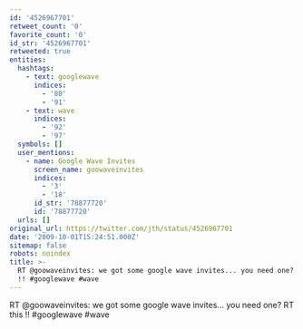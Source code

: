 ```yaml
---
id: '4526967701'
retweet_count: '0'
favorite_count: '0'
id_str: '4526967701'
retweeted: true
entities:
  hashtags:
    - text: googlewave
      indices:
        - '80'
        - '91'
    - text: wave
      indices:
        - '92'
        - '97'
  symbols: []
  user_mentions:
    - name: Google Wave Invites
      screen_name: goowaveinvites
      indices:
        - '3'
        - '18'
      id_str: '78877720'
      id: '78877720'
  urls: []
original_url: https://twitter.com/jth/status/4526967701
date: '2009-10-01T15:24:51.000Z'
sitemap: false
robots: noindex
title: >-
  RT @goowaveinvites: we got some google wave invites... you need one? RT this
  !! #googlewave #wave
---
```


RT @goowaveinvites: we got some google wave invites... you need one? RT this !! #googlewave #wave